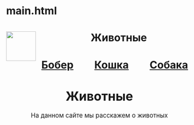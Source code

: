 # main.html
<html lang="ru">
<head>
</head>
<body>
<header style="margin:0">
<img src="https://pcvector.ru/800/600/https/vizitka.printex.in.ua/wp-content/uploads/2018/04/printex_psyhology_logo2.jpg" align="left" wight="90" height="80">
  <h1 style="margin-left:105px;">Животные<h1>
<nav id="menu"> <!-- Меню -->
<center>
    <nav>
<a style="margin-right:50px" href="bober.html">Бобер</a>
<a style="margin-right:50px" href ="cat.html">Кошка</a>
<a href="dog.html">Собака</a>
    </nav>
	</center>
</header>
<big>
<center>
<h1>Животные</h1>
<p>На данном сайте мы расскажем о животных</p>
</big>
</center>
</body>
</html>
